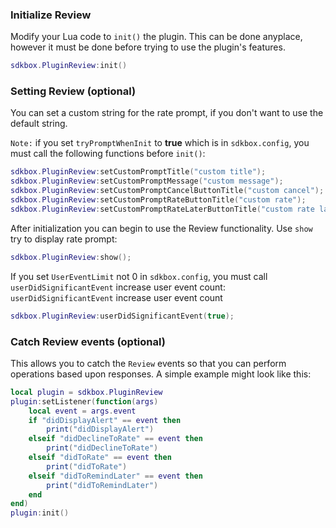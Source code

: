 ### Initialize Review
Modify your Lua code to `init()` the plugin. This can be done anyplace, however it must be done before trying to use the plugin's features.
```lua
sdkbox.PluginReview:init()
```

### Setting Review (optional)
You can set a custom string for the rate prompt, if you don't want to use the default string.

`Note:` if you set `tryPromptWhenInit` to __true__ which is in `sdkbox.config`, you must call the following functions before `init()`:
```lua
sdkbox.PluginReview:setCustomPromptTitle("custom title");
sdkbox.PluginReview:setCustomPromptMessage("custom message");
sdkbox.PluginReview:setCustomPromptCancelButtonTitle("custom cancel");
sdkbox.PluginReview:setCustomPromptRateButtonTitle("custom rate");
sdkbox.PluginReview:setCustomPromptRateLaterButtonTitle("custom rate later");
```

After initialization you can begin to use the Review functionality.
Use `show` try to display rate prompt:
```lua
sdkbox.PluginReview:show();
```

If you set `UserEventLimit` not 0 in `sdkbox.config`, you must call `userDidSignificantEvent` increase user event count: `userDidSignificantEvent` increase user event count
```lua
sdkbox.PluginReview:userDidSignificantEvent(true);
```

### Catch Review events (optional)
This allows you to catch the `Review` events so that you can perform operations based upon responses. A simple example might look like this:
```lua
local plugin = sdkbox.PluginReview
plugin:setListener(function(args)
    local event = args.event
    if "didDisplayAlert" == event then
        print("didDisplayAlert")
    elseif "didDeclineToRate" == event then
        print("didDeclineToRate")
    elseif "didToRate" == event then
        print("didToRate")
    elseif "didToRemindLater" == event then
        print("didToRemindLater")
    end
end)
plugin:init()
```
